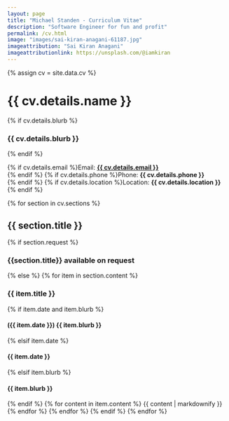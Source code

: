 ```yaml
---
layout: page
title: "Michael Standen - Curriculum Vitae"
description: "Software Engineer for fun and profit"
permalink: /cv.html
image: "images/sai-kiran-anagani-61187.jpg"
imageattribution: "Sai Kiran Anagani"
imageattributionlink: https://unsplash.com/@iamkiran
---
```


{% assign cv = site.data.cv %}
# {{ cv.details.name }}
{% if cv.details.blurb %}
### {{ cv.details.blurb }}
{% endif %}

{% if cv.details.email %}Email: **<a href="mailto:{{ cv.details.email }}">{{ cv.details.email }}</a>**<br />{% endif %}
{% if cv.details.phone %}Phone: **{{ cv.details.phone }}**<br />{% endif %}
{% if cv.details.location %}Location: **{{ cv.details.location }}**<br />{% endif %}

{% for section in cv.sections %}
## {{ section.title }}
{% if section.request %}
### {{section.title}} available on request
{% else %}
{% for item in section.content %}
### {{ item.title }}
{% if item.date and item.blurb %}
#### ({{ item.date }}) {{ item.blurb }}
{% elsif item.date %}
#### {{ item.date }}
{% elsif item.blurb %}
#### {{ item.blurb }}
{% endif %}
{% for content in item.content %}
{{ content | markdownify }}
{% endfor %}
{% endfor %}
{% endif %}
{% endfor %}

